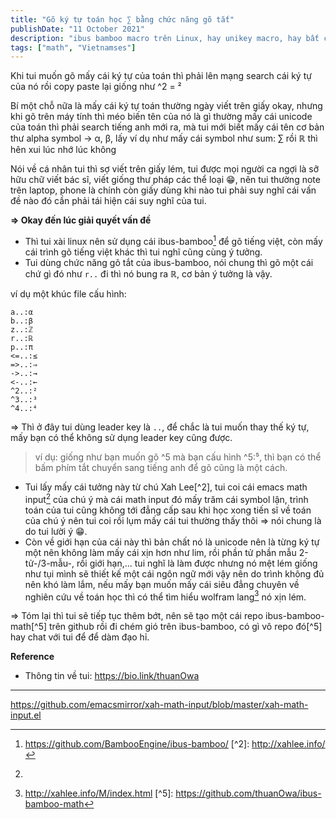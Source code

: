 ```yaml
---
title: "Gõ ký tự toán học ∑ bằng chức năng gõ tắt"
publishDate: "11 October 2021"
description: "ibus bamboo macro trên Linux, hay unikey macro, hay bất cứ ứng dụng gõ nào hỗ trợ macro"
tags: ["math", "Vietnamses"]
---
```


Khi tui muốn gõ mấy cái ký tự của toán thì phải lên mạng search cái ký tự của nó
rồi copy paste lại giống như ^2 = ²

Bí một chỗ nữa là mấy cái ký tự toán thường ngày viết trên giấy okay, nhưng khi
gõ trên máy tính thì méo biến tên của nó là gì thường mấy cái unicode của toán
thì phải search tiếng anh mới ra, mà tui mới biết mấy cái tên cơ bản thư alpha
symbol -> α, β, lấy ví dụ như mấy cái symbol như sum: ∑ rồi ℝ thì hên xui lúc
nhớ lúc không

Nói về cá nhân tui thì sợ viết trên giấy lém, tui được mọi người ca ngợi là sỡ
hữu chữ viết bác sĩ, viết giống thư pháp các thể loại 😁, nên tui thường note
trên laptop, phone là chính còn giấy dùng khi nào tui phải suy nghĩ cái vấn đề
nào đó cần phải tái hiện cái suy nghĩ của tui.

**⇒ Okay đến lúc giải quyết vấn đề**

- Thì tui xài linux nên sử dụng cái ibus-bamboo[^1] để gõ tiếng việt, còn mấy
  cái trình gõ tiếng việt khác thì tui nghĩ cũng cùng ý tưởng.
- Tui dùng chức năng gõ tắt của ibus-bamboo, nói chung thì gõ một cái chứ gì đó
  như `r..` đi thì nó bung ra ℝ, cơ bản ý tưởng là vậy.

ví dụ một khúc file cấu hình:

```
a..:α
b..:β
z..:ℤ
r..:ℝ
p..:π
<=..:≤
=>..:⇒
->..:→
<-..:←
^2..:²
^3..:³
^4..:⁴
```

⇒ Thì ở đây tui dùng leader key là `..`, để chắc là tui muốn thay thế ký tự, mấy
bạn có thể không sử dụng leader key cũng được.

> ví dụ: giống như bạn muốn gõ ^5 mà bạn cấu hình ^5:⁵, thì bạn có thể bấm phím
> tắt chuyển sang tiếng anh để gõ cũng là một cách.

- Tui lấy mấy cái tưởng này từ chú Xah Lee[^2], tui coi cái emacs math input[^3]
  của chú ý mà cái math input đó mấy trăm cái symbol lận, trình toán của tui
  cũng không tới đẳng cấp sau khi học xong tiến sĩ về toán của chú ý nên tui coi
  rồi lụm mấy cái tui thường thấy thôi ⇒ nói chung là do tui lười ý 😁.
- Còn về giới hạn của cái này thì bản chất nó là unicode nên là từng ký tự một
  nên không làm mấy cái xịn hơn như lim, rồi phần tử phần mẫu 2-tử-/3-mẫu-, rồi
  giới hạn,... tui nghĩ là làm được nhưng nó mệt lém giống như tụi mình sẽ thiết
  kế một cái ngôn ngữ mới vậy nên do trình không đủ nên khó làm lắm, nếu mấy bạn
  muốn mấy cái siêu đẳng chuyên về nghiên cứu về toán học thì có thể tìm hiểu
  wolfram lang[^4] nó xịn lém.

⇒ Tóm lại thì tui sẽ tiếp tục thêm bớt, nên sẽ tạo một cái repo ibus-bamboo-math[^5]
trên github rồi đi chém gió trên ibus-bamboo, có gì vô repo đó[^5] hay chat với
tui để để dàm đạo hỉ.

**Reference**

- Thông tin về tui: <https://bio.link/thuanOwa>

---

[^1]: https://github.com/BambooEngine/ibus-bamboo/ [^2]: http://xahlee.info/
[^3]:

https://github.com/emacsmirror/xah-math-input/blob/master/xah-math-input.el
[^4]: http://xahlee.info/M/index.html [^5]:
https://github.com/thuanOwa/ibus-bamboo-math

